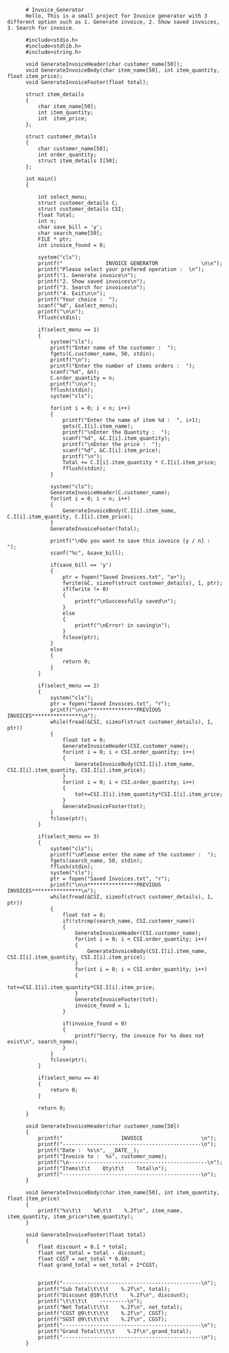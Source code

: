           # Invoice_Generator
          Hello, This is a small project for Invoice generator with 3 different option such as 1. Generate invoice, 2. Show saved invoices, 3. Search for invoice. 

          #include<stdio.h>
          #include<stdlib.h>
          #include<string.h>

          void GenerateInvoiceHeader(char customer_name[50]);
          void GenerateInvoiceBody(char item_name[50], int item_quantity, float item_price);
          void GenerateInvoiceFooter(float total);

          struct item_details
          {
              char item_name[50];
              int item_quantity;
              int  item_price;
          };

          struct customer_details
          {
              char customer_name[50];
              int order_quantity;
              struct item_details I[50];
          };

          int main()
          {

              int select_menu;
              struct customer_details C;
              struct customer_details CSI;
              float Total;
              int n;
              char save_bill = 'y';
              char search_name[50];
              FILE * ptr;
              int invoice_found = 0;

              system("cls");
              printf("              INVOICE GENERATOR              \n\n");
              printf("Please select your prefered operation :  \n");
              printf("1. Generate invoice\n");
              printf("2. Show saved invoices\n");
              printf("3. Search for invoices\n");
              printf("4. Exit\n\n");
              printf("Your choice :  ");
              scanf("%d", &select_menu);
              printf("\n\n");
              fflush(stdin);

              if(select_menu == 1)
              {
                  system("cls");
                  printf("Enter name of the customer :  ");
                  fgets(C.customer_name, 50, stdin);
                  printf("\n");
                  printf("Enter the number of items orders :  ");
                  scanf("%d", &n);
                  C.order_quantity = n;
                  printf("\n\n");
                  fflush(stdin);
                  system("cls");

                  for(int i = 0; i < n; i++)
                  {
                      printf("Enter the name of item %d :  ", i+1);
                      gets(C.I[i].item_name);
                      printf("\nEnter the Quantity :  ");
                      scanf("%d", &C.I[i].item_quantity);
                      printf("\nEnter the price :  ");
                      scanf("%d", &C.I[i].item_price);
                      printf("\n");
                      Total += C.I[i].item_quantity * C.I[i].item_price;
                      fflush(stdin);
                  }

                  system("cls");
                  GenerateInvoiceHeader(C.customer_name);
                  for(int i = 0; i < n; i++)
                  {
                      GenerateInvoiceBody(C.I[i].item_name, C.I[i].item_quantity, C.I[i].item_price);
                  }
                  GenerateInvoiceFooter(Total);

                  printf("\nDo you want to save this invoice [y / n] :  ");
                  scanf("%c", &save_bill);

                  if(save_bill == 'y')
                  {
                      ptr = fopen("Saved Invoices.txt", "a+"); 
                      fwrite(&C, sizeof(struct customer_details), 1, ptr);
                      if(fwrite != 0)
                      {
                          printf("\nSuccessfully saved\n");
                      }
                      else
                      {
                          printf("\nError! in saving\n");
                      }
                      fclose(ptr);
                  }
                  else
                  {
                      return 0;
                  }
              }

              if(select_menu == 2)
              {
                  system("cls");
                  ptr = fopen("Saved Invoices.txt", "r");
                  printf("\n\n****************PREVIOUS INVOICES****************\n");
                  while(fread(&CSI, sizeof(struct customer_details), 1, ptr))
                  {
                      float tot = 0;
                      GenerateInvoiceHeader(CSI.customer_name);
                      for(int i = 0; i < CSI.order_quantity; i++)
                      {
                          GenerateInvoiceBody(CSI.I[i].item_name, CSI.I[i].item_quantity, CSI.I[i].item_price);
                      }
                      for(int i = 0; i < CSI.order_quantity; i++)
                      {
                          tot+=CSI.I[i].item_quantity*CSI.I[i].item_price;
                      }
                      GenerateInvoiceFooter(tot);
                  }
                  fclose(ptr);
              }

              if(select_menu == 3)
              {
                  system("cls");
                  printf("\nPlease enter the name of the customer :  ");
                  fgets(search_name, 50, stdin);
                  fflush(stdin);
                  system("cls");
                  ptr = fopen("Saved Invoices.txt", "r");
                  printf("\n\n****************PREVIOUS INVOICES****************\n");
                  while(fread(&CSI, sizeof(struct customer_details), 1, ptr))
                  {
                      float tot = 0;
                      if(!strcmp(search_name, CSI.customer_name))
                      {
                          GenerateInvoiceHeader(CSI.customer_name);
                          for(int i = 0; i < CSI.order_quantity; i++)
                          {
                              GenerateInvoiceBody(CSI.I[i].item_name, CSI.I[i].item_quantity, CSI.I[i].item_price);
                          }
                          for(int i = 0; i < CSI.order_quantity; i++)
                          {
                              tot+=CSI.I[i].item_quantity*CSI.I[i].item_price;
                          }
                          GenerateInvoiceFooter(tot);
                          invoice_found = 1;
                      }

                      if(invoice_found = 0)
                      {
                          printf("Sorry, the invoice for %s does not exist\n", search_name);
                      }
                  }
                  fclose(ptr);
              }

              if(select_menu == 4)
              {
                  return 0;
              }

              return 0;
          }

          void GenerateInvoiceHeader(char customer_name[50])
          {
              printf("                   INVOICE                   \n");
              printf("---------------------------------------------\n");
              printf("Date :  %s\n", __DATE__);
              printf("Invoice to :  %s", customer_name);
              printf("\n---------------------------------------------\n");
              printf("Items\t\t    Qty\t\t    Total\n");
              printf("---------------------------------------------\n");
          }

          void GenerateInvoiceBody(char item_name[50], int item_quantity, float item_price)
          {
              printf("%s\t\t    %d\t\t    %.2f\n", item_name, item_quantity, item_price*item_quantity);
          }

          void GenerateInvoiceFooter(float total)
          {
              float discount = 0.1 * total;
              float net_total = total - discount;
              float CGST = net_total * 0.09;
              float grand_total = net_total + 2*CGST;


              printf("---------------------------------------------\n");
              printf("Sub Total\t\t\t    %.2f\n", total);
              printf("Discount @10\t\t\t    %.2f\n", discount);
              printf("\t\t\t\t    ---------\n");
              printf("Net Total\t\t\t    %.2f\n", net_total);
              printf("CGST @9\t\t\t\t    %.2f\n", CGST);
              printf("SGST @9\t\t\t\t    %.2f\n", CGST);
              printf("---------------------------------------------\n");
              printf("Grand Total\t\t\t    %.2f\n",grand_total);
              printf("---------------------------------------------\n");
          }
